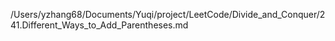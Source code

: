 /Users/yzhang68/Documents/Yuqi/project/LeetCode/Divide_and_Conquer/241.Different_Ways_to_Add_Parentheses.md